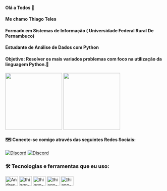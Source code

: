 #### Olá a Todos 👋

#### Me chamo Thiago Teles

#### Formado em Sistemas de Informação ( Universidade Federal Rural De Pernambuco)

#### Estudante de Análise de Dados com Python

#### Objetivo: Resolver os mais variados problemas com foco na utilização da linguagem Python.🐍

<div>
   <img height="180em" src="https://github-readme-stats.vercel.app/api?username=thiagoteles10&show_icons=true&theme=tokyonight"/>
 <img height="180em" src="https://github-readme-stats.vercel.app/api/top-langs/?username=thiagoteles10&layout=compact&theme=tokyonight"/>
  
  </div>

####  🗺 Conecte-se comigo através das seguintes Redes Sociais:

[![Discord](https://img.shields.io/badge/Discord-7289DA?style=for-the-badge&logo=discord&logoColor=white)](https://discord.gg/sXd9a2pF)
[![Discord](https://img.shields.io/badge/LinkedIn-0077B5?style=for-the-badge&logo=linkedin&logoColor=white)](www.linkedin.com/in/thiago-teles-37112a22)

### 🛠️ Tecnologias e ferramentas que eu uso:

 <div>
   <img align="center" alt="Andressa-html" height="30" width="40" src="https://cdn.jsdelivr.net/gh/devicons/devicon/icons/html5/html5-original.svg"/>
   <img align="center" alt="thiago-html" height="30" width="40" src="https://cdn.jsdelivr.net/gh/devicons/devicon/icons/python/python-original-wordmark.svg"/>
   <img align="center" alt="thiago-html" height="30" width="40" src="https://cdn.jsdelivr.net/gh/devicons/devicon/icons/jupyter/jupyter-original-wordmark.svg"/>
   <img align="center" alt="thiago-html" height="30" width="40" src="https://cdn.jsdelivr.net/gh/devicons/devicon/icons/numpy/numpy-original.svg"/>
    <img align="center" alt="thiago-html" height="30" width="40" src="https://cdn.jsdelivr.net/gh/devicons/devicon/icons/pandas/pandas-original-wordmark.svg"/>
 </div>

<!--
**thiagoteles10/thiagoteles10** is a ✨ _special_ ✨ repository because its `README.md` (this file) appears on your GitHub profile.

Here are some ideas to get you started:

- 🔭 I’m currently working on ...
- 🌱 I’m currently learning ...
- 👯 I’m looking to collaborate on ...
- 🤔 I’m looking for help with ...
- 💬 Ask me about ...
- 📫 How to reach me: ...
- 😄 Pronouns: ...
- ⚡ Fun fact: ...
-->
